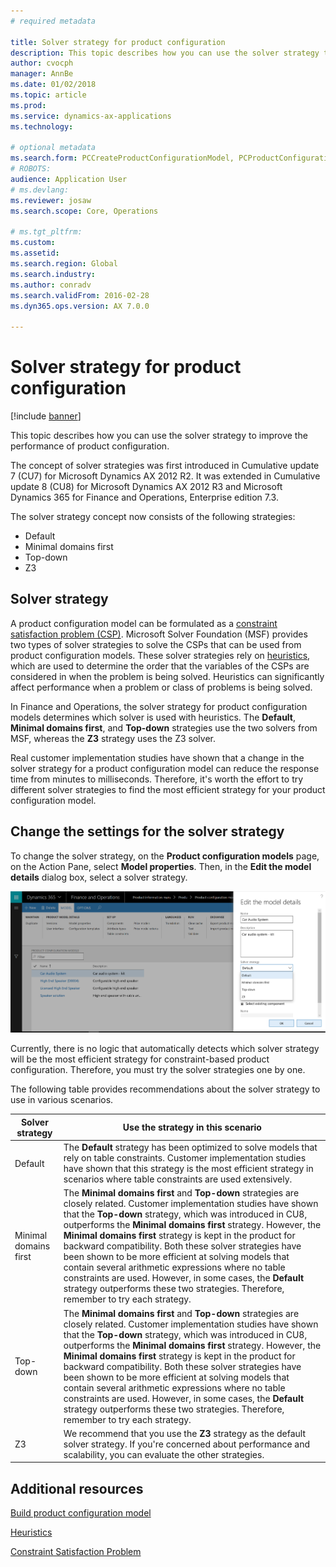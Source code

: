 ```yaml
---
# required metadata

title: Solver strategy for product configuration
description: This topic describes how you can use the solver strategy to improve the performance of product configuration. 
author: cvocph 
manager: AnnBe
ms.date: 01/02/2018
ms.topic: article
ms.prod: 
ms.service: dynamics-ax-applications
ms.technology: 

# optional metadata
ms.search.form: PCCreateProductConfigurationModel, PCProductConfigurationModelListPage 
# ROBOTS: 
audience: Application User
# ms.devlang: 
ms.reviewer: josaw
ms.search.scope: Core, Operations

# ms.tgt_pltfrm: 
ms.custom: 
ms.assetid: 
ms.search.region: Global
ms.search.industry: 
ms.author: conradv
ms.search.validFrom: 2016-02-28
ms.dyn365.ops.version: AX 7.0.0

---
```


# Solver strategy for product configuration

[!include [banner](../includes/banner.md)]

This topic describes how you can use the solver strategy to improve the performance of product configuration.

The concept of solver strategies was first introduced in Cumulative update 7 (CU7) for Microsoft Dynamics AX 2012 R2. It was extended in Cumulative update 8 (CU8) for Microsoft Dynamics AX 2012 R3 and Microsoft Dynamics 365 for Finance and Operations, Enterprise edition 7.3.

The solver strategy concept now consists of the following strategies:

- Default
- Minimal domains first
- Top-down
- Z3

## Solver strategy 

A product configuration model can be formulated as a [constraint satisfaction problem (CSP)](http://aima.cs.berkeley.edu/2nd-ed/newchap05.pdf). Microsoft Solver Foundation (MSF) provides two types of solver strategies to solve the CSPs that can be used from product configuration models. These solver strategies rely on [heuristics](https://techterms.com/definition/heuristic), which are used to determine the order that the variables of the CSPs are considered in when the problem is being solved. Heuristics can significantly affect performance when a problem or class of problems is being solved.

In Finance and Operations, the solver strategy for product configuration models determines which solver is used with heuristics. The **Default**, **Minimal domains first**, and **Top-down** strategies use the two solvers from MSF, whereas the **Z3** strategy uses the Z3 solver. 

Real customer implementation studies have shown that a change in the solver strategy for a product configuration model can reduce the response time from minutes to milliseconds. Therefore, it's worth the effort to try different solver strategies to find the most efficient strategy for your product configuration model.

## Change the settings for the solver strategy

To change the solver strategy, on the **Product configuration models** page, on the Action Pane, select **Model properties**. Then, in the **Edit the model details** dialog box, select a solver strategy.

[![Changing the solver strategy](./media/solver-strategy.png)](./media/solver-strategy.png)

Currently, there is no logic that automatically detects which solver strategy will be the most efficient strategy for constraint-based product configuration. Therefore, you must try the solver strategies one by one.

The following table provides recommendations about the solver strategy to use in various scenarios.

| Solver strategy      | Use the strategy in this scenario |
|----------------------|-----------------------------------|
| Default              | The **Default** strategy has been optimized to solve models that rely on table constraints. Customer implementation studies have shown that this strategy is the most efficient strategy in scenarios where table constraints are used extensively. |
| Minimal domains first | The **Minimal domains first** and **Top-down** strategies are closely related. Customer implementation studies have shown that the **Top-down** strategy, which was introduced in CU8, outperforms the **Minimal domains first** strategy. However, the **Minimal domains first** strategy is kept in the product for backward compatibility. Both these solver strategies have been shown to be more efficient at solving models that contain several arithmetic expressions where no table constraints are used. However, in some cases, the **Default** strategy outperforms these two strategies. Therefore, remember to try each strategy. |
| Top-down             | The **Minimal domains first** and **Top-down** strategies are closely related. Customer implementation studies have shown that the **Top-down** strategy, which was introduced in CU8, outperforms the **Minimal domains first** strategy. However, the **Minimal domains first** strategy is kept in the product for backward compatibility. Both these solver strategies have been shown to be more efficient at solving models that contain several arithmetic expressions where no table constraints are used. However, in some cases, the **Default** strategy outperforms these two strategies. Therefore, remember to try each strategy. |
| Z3                   | We recommend that you use the **Z3** strategy as the default solver strategy. If you're concerned about performance and scalability, you can evaluate the other strategies. |

## Additional resources

[Build product configuration model](build-product-configuration-model.md)

[Heuristics](https://techterms.com/definition/heuristic)

[Constraint Satisfaction Problem](http://aima.cs.berkeley.edu/2nd-ed/newchap05.pdf)
